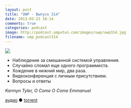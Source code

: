 ```yaml
---
layout: post
title: "UWP - Выпуск 314"
date: 2013-03-22 18:14
comments: true
categories: podcast
image: http://podcast.umputun.com/images/uwp/uwp314.jpg
filename: ump_podcast314
---
```

![](https://podcast.umputun.com/images/uwp/uwp314.jpg)

- Наблюдение за смешанной системой управления.
- Случайно сломал еще одного программиста.
- Хождение в нижний мир, два раза.
- Видеоконференция с личным присутствием.
- Вопросы и ответы

_Karmyn Tyler, O Come O Come Emmanuel_

[аудио](https://podcast.umputun.com/media/ump_podcast314.mp3) ● [torrent](http://archive.rucast.net/uwp/media/ump_podcast314.mp3.torrent)

<audio src="https://podcast.umputun.com/media/ump_podcast314.mp3" preload="none"></audio>
